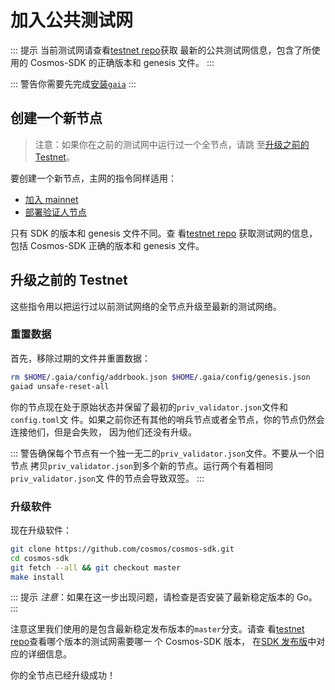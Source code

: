 <!-- markdown-link-check-disable -->

# 加入公共测试网

::: 提示 当前测试网请查看[testnet repo](https://github.com/cosmos/testnets)获取
最新的公共测试网信息，包含了所使用的 Cosmos-SDK 的正确版本和 genesis 文件。 :::

::: 警告你需要先完成[安装`gaia`](./installation.md) :::

## 创建一个新节点

> 注意：如果你在之前的测试网中运行过一个全节点，请跳
> 至[升级之前的 Testnet](#upgrading-from-previous-testnet)。

要创建一个新节点，主网的指令同样适用：

- [加入 mainnet](./join-mainnet.md)
- [部署验证人节点](./validators/validator-setup.md)

只有 SDK 的版本和 genesis 文件不同。查
看[testnet repo](https://github.com/cosmos/testnets) 获取测试网的信息，包括
Cosmos-SDK 正确的版本和 genesis 文件。

## 升级之前的 Testnet

这些指令用以把运行过以前测试网络的全节点升级至最新的测试网络。

### 重置数据

首先，移除过期的文件并重置数据：

```bash
rm $HOME/.gaia/config/addrbook.json $HOME/.gaia/config/genesis.json
gaiad unsafe-reset-all
```

你的节点现在处于原始状态并保留了最初的`priv_validator.json`文件和`config.toml`文
件。如果之前你还有其他的哨兵节点或者全节点，你的节点仍然会连接他们，但是会失败，
因为他们还没有升级。

::: 警告确保每个节点有一个独一无二的`priv_validator.json`文件。不要从一个旧节点
拷贝`priv_validator.json`到多个新的节点。运行两个有着相同`priv_validator.json`文
件的节点会导致双签。 :::

### 升级软件

现在升级软件：

```bash
git clone https://github.com/cosmos/cosmos-sdk.git
cd cosmos-sdk
git fetch --all && git checkout master
make install
```

::: 提示 *注意*：如果在这一步出现问题，请检查是否安装了最新稳定版本的 Go。 :::

注意这里我们使用的是包含最新稳定发布版本的`master`分支。请查
看[testnet repo](https://github.com/cosmos/testnets)查看哪个版本的测试网需要哪一
个 Cosmos-SDK 版本，
在[SDK 发布版](https://github.com/cosmos/cosmos-sdk/releases)中对应的详细信息。

你的全节点已经升级成功！

<!-- markdown-link-check-enable -->
